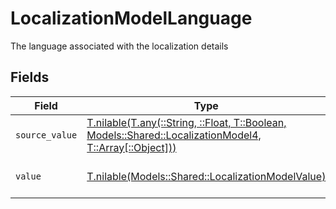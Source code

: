 # LocalizationModelLanguage

The language associated with the localization details


## Fields

| Field                                                                                                                                                          | Type                                                                                                                                                           | Required                                                                                                                                                       | Description                                                                                                                                                    | Example                                                                                                                                                        |
| -------------------------------------------------------------------------------------------------------------------------------------------------------------- | -------------------------------------------------------------------------------------------------------------------------------------------------------------- | -------------------------------------------------------------------------------------------------------------------------------------------------------------- | -------------------------------------------------------------------------------------------------------------------------------------------------------------- | -------------------------------------------------------------------------------------------------------------------------------------------------------------- |
| `source_value`                                                                                                                                                 | [T.nilable(T.any(::String, ::Float, T::Boolean, Models::Shared::LocalizationModel4, T::Array[::Object]))](../../models/shared/localizationmodelsourcevalue.md) | :heavy_minus_sign:                                                                                                                                             | N/A                                                                                                                                                            |                                                                                                                                                                |
| `value`                                                                                                                                                        | [T.nilable(Models::Shared::LocalizationModelValue)](../../models/shared/localizationmodelvalue.md)                                                             | :heavy_minus_sign:                                                                                                                                             | The Locale Code of the language                                                                                                                                | en_GB                                                                                                                                                          |